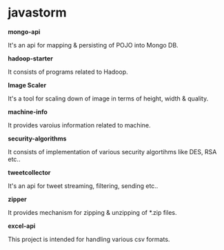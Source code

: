 javastorm
=========

**mongo-api**

It's an api for mapping & persisting of POJO into Mongo DB.

**hadoop-starter**

It consists of programs related to Hadoop.

**Image Scaler**

It's a tool for scaling down of image in terms of height, width & quality.

**machine-info**

It provides varoius information related to machine.

**security-algorithms**

It consists of implementation of various security algortihms like DES, RSA etc..

**tweetcollector**

It's an api for tweet streaming, filtering, sending etc..

**zipper**

It provides mechanism for zipping & unzipping of *.zip files.

**excel-api**

This project is intended for handling various csv formats.
